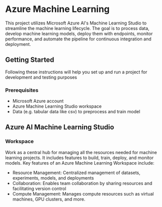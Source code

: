# Azure Machine Learning
This project utilizes Microsoft Azure AI's Machine Learning Studio to streamline the machine learning lifecycle. The goal is to process data, develop machine learning models, deploy them with endpoints, monitor performance, and automate the pipeline for continuous integration and deployment.

## Getting Started
Following these instructions will help you set up and run a project for development and testing purposes

### Prerequisites
- Microsoft Azure account
- Azure Machine Learning Studio workspace
- Data (e.g. tabular data like csv) to preprocess and train model

## Azure AI Machine Learning Studio

### Workspace
Work as a central hub for managing all the resources needed for machine learning projects. It includes features to build, train, deploy, and monitor models. Key features of an Azure Machine Learning Workspace include:  
- Resource Management: Centralized management of datasets, experiments, models, and deployments
- Collaboration: Enables team collaboration by sharing resources and facilitating version control
- Compute Management: Manages compute resources such as virtual machines, GPU clusters, and more.